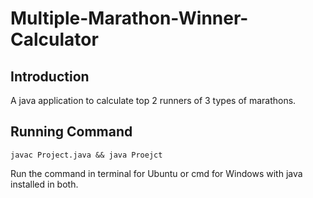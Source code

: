 # Multiple-Marathon-Winner-Calculator

## Introduction

A java application to calculate top 2 runners of 3 types of marathons.

## Running Command

`javac Project.java && java Proejct`

Run the command in terminal for Ubuntu or cmd for Windows with java installed in both.
